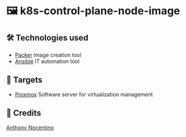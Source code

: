 # 🖼️ k8s-control-plane-node-image

## 🛠️ Technologies used
- [Packer](https://www.packer.io/) Image creation tool
- [Ansible](https://www.ansible.com/) IT automation tool

## 🎯 Targets
- [Proxmox](https://www.proxmox.com/en/proxmox-ve) Software server for virtualization management

## 👏 Credits
[Anthony Nocentino](https://app.pluralsight.com/library/courses/kubernetes-installation-configuration-fundamentals)